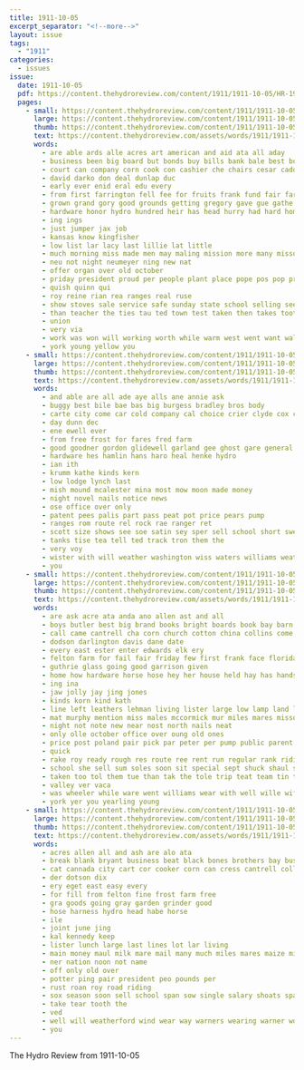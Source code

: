 ```yaml
---
title: 1911-10-05
excerpt_separator: "<!--more-->"
layout: issue
tags:
  - "1911"
categories:
  - issues
issue:
  date: 1911-10-05
  pdf: https://content.thehydroreview.com/content/1911/1911-10-05/HR-1911-10-05.pdf
  pages:
    - small: https://content.thehydroreview.com/content/1911/1911-10-05/small/HR-1911-10-05-01.jpg
      large: https://content.thehydroreview.com/content/1911/1911-10-05/large/HR-1911-10-05-01.jpg
      thumb: https://content.thehydroreview.com/content/1911/1911-10-05/thumbnails/HR-1911-10-05-01.jpg
      text: https://content.thehydroreview.com/assets/words/1911/1911-10-05/HR-1911-10-05-01.txt
      words:
        - are able ards alle acres art american and aid ata all aday
        - business been big board but bonds buy bills bank bale best boyd
        - court can company corn cook con cashier che chairs cesar caddo clause church cure came county courts city christian close cast
        - david darko don deal dunlap duc
        - early ever enid eral edu every
        - from first farrington fell fee for fruits frank fund fair far fortun farm faia friday fait felton
        - grown grand gory good grounds getting gregory gave gue gathe
        - hardware honor hydro hundred heir has head hurry had hard home
        - ing ings
        - just jumper jax job
        - kansas know kingfisher
        - low list lar lacy last lillie lat little
        - much morning miss made men may maling mission more many missouri man mary
        - neu not night neumeyer ning new nat
        - offer organ over old october
        - priday president proud per people plant place pope pos pop prem
        - quish quinn qui
        - roy reine rian rea ranges real ruse
        - show stoves sale service safe sunday state school selling seed sund said second sell stuff shaul summers sas sept suo space story sik saturday stand sele sting stove shaw sine sun starts ship
        - than teacher the ties tau ted town test taken then takes toot them
        - union
        - very via
        - work was won will working worth while warm west went want wall wetter wheeler well white with watchman
        - york young yellow you
    - small: https://content.thehydroreview.com/content/1911/1911-10-05/small/HR-1911-10-05-02.jpg
      large: https://content.thehydroreview.com/content/1911/1911-10-05/large/HR-1911-10-05-02.jpg
      thumb: https://content.thehydroreview.com/content/1911/1911-10-05/thumbnails/HR-1911-10-05-02.jpg
      text: https://content.thehydroreview.com/assets/words/1911/1911-10-05/HR-1911-10-05-02.txt
      words:
        - and able are all ade aye alls ane annie ask
        - buggy best bile bae bas big burgess bradley bros body
        - carte city come car cold company cal choice crier clyde cox coe cai
        - day dunn dec
        - ene ewell ever
        - from free frost for fares fred farm
        - good goodner gordon glidewell garland gee ghost gare general
        - hardware hes hamlin hans haro heal henke hydro
        - ian ith
        - krumm kathe kinds kern
        - low lodge lynch last
        - mish mound mcalester mina most mow moon made money
        - night novel nails notice news
        - ose office over only
        - patent pees palis part pass peat pot price pears pump
        - ranges rom route rel rock rae ranger ret
        - scott size shows see soe satin sey sper sell school short sweet saco sie stoves sarah straub surgeon snow sale sir screws show service soon seer
        - tanks tise tea tell ted track tron them the
        - very voy
        - wister with will weather washington wiss waters williams weatherford want way wire
        - you
    - small: https://content.thehydroreview.com/content/1911/1911-10-05/small/HR-1911-10-05-03.jpg
      large: https://content.thehydroreview.com/content/1911/1911-10-05/large/HR-1911-10-05-03.jpg
      thumb: https://content.thehydroreview.com/content/1911/1911-10-05/thumbnails/HR-1911-10-05-03.jpg
      text: https://content.thehydroreview.com/assets/words/1911/1911-10-05/HR-1911-10-05-03.txt
      words:
        - are ask acre ata anda ano allen ast and all
        - boys butler best big brand books bright boards book bay barn bear binder bills business ber been bert bring bowman breeding bible buy
        - call came cantrell cha corn church cotton china collins come christ colts clerk college columbia cash christian crown col colt cox can calendar city care
        - dodson darlington davis dane date
        - every east ester enter edwards elk ery
        - felton farm for fail fair friday few first frank face florida fura from
        - guthrie glass going good garrison given
        - home how hardware horse hose hey her house held hay has hands hydro had harness him high half harr harrow herd hafer hinton
        - ing ina
        - jaw jolly jay jing jones
        - kinds korn kind kath
        - line left leathers lehman living lister large low lamp land lake lacy lete less lines law
        - mat murphy mention miss males mccormick mur miles mares missouri made milk means mater mules mare mower mer many
        - night not note new near nost north nails neat
        - only olle october office over oung old ones
        - price post poland pair pick par peter per pump public parent press punch
        - quick
        - rake roy ready rough res route ree rent run regular rank riding ralph room
        - school she sell sum soles soon sit special sept shuck shaul south suckling space see stock store sunshine sons song season sia sur smith set sales show sweep stover sunday saturday strong sale state short stand single selling scoville small stacker swing sing surrey send
        - taken too tol them tue than tak the tole trip teat team tin tes tuttle
        - valley ver vaca
        - was wheeler while ware went williams wear with well wille wife woods week want will word work wire walter west
        - york yer you yearling young
    - small: https://content.thehydroreview.com/content/1911/1911-10-05/small/HR-1911-10-05-04.jpg
      large: https://content.thehydroreview.com/content/1911/1911-10-05/large/HR-1911-10-05-04.jpg
      thumb: https://content.thehydroreview.com/content/1911/1911-10-05/thumbnails/HR-1911-10-05-04.jpg
      text: https://content.thehydroreview.com/assets/words/1911/1911-10-05/HR-1911-10-05-04.txt
      words:
        - acres allen all and ash are alo ata
        - break blank bryant business beat black bones brothers bay busi brood
        - cat cannada city cart cor cooker corn can cress cantrell coll clarence clerk col colts cattle ches
        - der dotson dix
        - ery eget east easy every
        - for fill from felton fine frost farm free
        - gra goods going gray garden grinder good
        - hose harness hydro head habe horse
        - ile
        - joint june jing
        - kal kennedy keep
        - lister lunch large last lines lot lar living
        - main money maul milk mare mail many much miles mares maize miss
        - ner nation noon not name
        - off only old over
        - potter ping pair president peo pounds per
        - rust roan roy road riding
        - sox season soon sell school span sow single salary shoats spare snow sua shape service save sled sept schools south sale
        - take tear tooth the
        - ved
        - well will weatherford wind wear way warners wearing warner work world words with
        - you
---
```


The Hydro Review from 1911-10-05

<!--more-->

